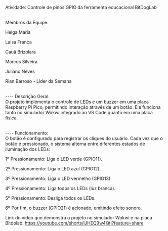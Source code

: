 Atividade: Controle de pinos GPIO da ferramenta educacional BitDogLab <br>  <br>

Membros da Equipe:<br>   

Helga Maria<br>  

Laisa França<br>  

Cauã Brizolara<br>   
 
Marcos Silveira<br>   

Juliano Neves<br>   
 
Rian Barroso - Lider da Semana <br> <br>  

---- Descrição Geral: <br>
O projeto implementa o controle de LEDs e um buzzer em uma placa Raspberry Pi Pico, permitindo interação através de um botão. Ele funciona tanto no simulador Wokwi integrado ao VS Code quanto em uma placa física. <br> <br>

---- Funcionamento: <br>
O botão é configurado para registrar os cliques do usuário. Cada vez que o botão é pressionado, o sistema alterna entre diferentes estados de iluminação dos LEDs: <br> 

1º Pressionamento: Liga o LED verde (GPIO11). <br>

2º Pressionamento: Liga o LED azul (GPIO12). <br>

3º Pressionamento: Liga o LED vermelho (GPIO13). <br>

4º Pressionamento: Liga todos os LEDs (luz branca). <br>

5º Pressionamento: Desliga todos os LEDs. <br>

6º Por fim, o buzzer (GPIO21) é acionado, emitindo efeito sonoro. <br>

Link do vídeo que demonstra o projeto no simulador Wokwi e na placa Bitdolab: https://youtube.com/shorts/lJHEQ9w4QtI?feature=share
 
